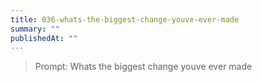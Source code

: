 ```yaml
---
title: 036-whats-the-biggest-change-youve-ever-made
summary: ""
publishedAt: ""
---
```


> Prompt: Whats the biggest change youve ever made

